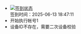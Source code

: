 - [![签到状态](https://github.com/womade/Cloud189-Actions/actions/workflows/main.yml/badge.svg?branch=main)](https://github.com/womade/Cloud189-Actions/actions/workflows/main.yml) <br> 签到时间：2025-06-13 18:47:11
- 开始执行帐号1
- 设备ID不存在，需要二次设备校验
